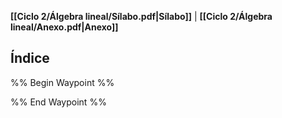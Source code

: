 **[[Ciclo 2/Álgebra lineal/Sílabo.pdf|Sílabo]]** | **[[Ciclo 2/Álgebra lineal/Anexo.pdf|Anexo]]**

## Índice

%% Begin Waypoint %%


%% End Waypoint %%
